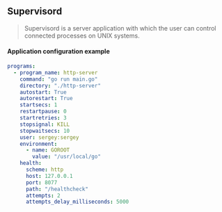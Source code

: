 ## Supervisord

> Supervisord is a server application with which the user can control connected processes on UNIX systems.

#### Application configuration example
```yaml
programs:
  - program_name: http-server
    command: "go run main.go"
    directory: "./http-server"
    autostart: True
    autorestart: True
    startsecs: 1
    restartpause: 0
    startretries: 3
    stopsignal: KILL
    stopwaitsecs: 10
    user: sergey:sergey
    environment:
      - name: GOROOT
        value: "/usr/local/go"
    health:
      scheme: http
      host: 127.0.0.1
      port: 8077
      path: "/healthcheck"
      attempts: 2
      attempts_delay_milliseconds: 5000
```